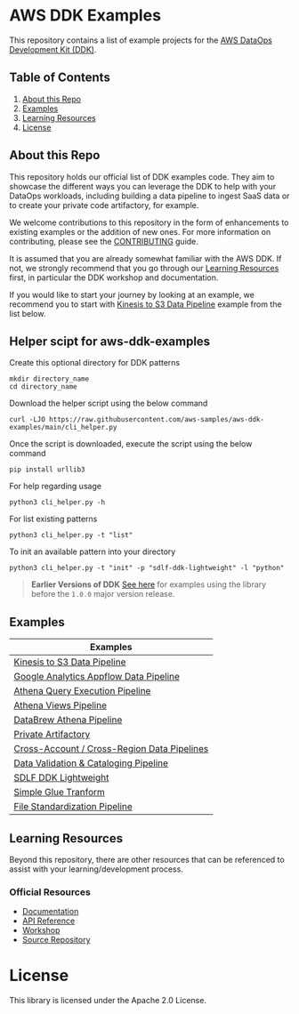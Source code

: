 # AWS DDK Examples

This repository contains a list of example projects for the [AWS DataOps Development Kit (DDK)](https://awslabs.github.io/aws-ddk/).

## Table of Contents
1. [About this Repo](#About)
2. [Examples](#Examples)
3. [Learning Resources](#Learning)
4. [License](#License)

## About this Repo <a name="About"></a>
This repository holds our official list of DDK examples code. They aim to showcase the different ways you can leverage the DDK to help with your DataOps workloads, including building a data pipeline to ingest SaaS data or to create your private code artifactory, for example.

We welcome contributions to this repository in the form of enhancements to existing examples or the addition of new ones. For more information on contributing, please see the [CONTRIBUTING](https://github.com/aws-samples/aws-ddk-examples/blob/main/CONTRIBUTING.md) guide.

It is assumed that you are already somewhat familiar with the AWS DDK. If not, we strongly recommend that you go through our [Learning Resources](#Learning) first, in particular the DDK workshop and documentation.

If you would like to start your journey by looking at an example, we recommend you to start with [Kinesis to S3 Data Pipeline](https://github.com/aws-samples/aws-ddk-examples/tree/main/basic-data-pipeline) example from the list below.

## Helper scipt for aws-ddk-examples
Create this optional directory for DDK patterns

```shell
mkdir directory_name
cd directory_name
```
Download the helper script using the below command

```shell
curl -LJO https://raw.githubusercontent.com/aws-samples/aws-ddk-examples/main/cli_helper.py
```

Once the script is downloaded, execute the script using the below command

```shell
pip install urllib3
```

For help regarding usage

```shell
python3 cli_helper.py -h
```

For list existing patterns

```shell
python3 cli_helper.py -t "list"
```

To init an available pattern into your directory

```shell
python3 cli_helper.py -t "init" -p "sdlf-ddk-lightweight" -l "python"
```

> **Earlier Versions of DDK**
> [See here](https://github.com/aws-samples/aws-ddk-examples/tree/0.x.x#readme) for examples using the library before the `1.0.0` major version release.


## Examples <a name="Examples"></a>
| Examples                                                                                                                                    |
|---------------------------------------------------------------------------------------------------------------------------------------------|
| [Kinesis to S3 Data Pipeline](https://github.com/aws-samples/aws-ddk-examples/tree/main/basic-data-pipeline)                                |
| [Google Analytics Appflow Data Pipeline](https://github.com/aws-samples/aws-ddk-examples/tree/main/google-analytics-data-using-appflow)     |
| [Athena Query Execution Pipeline](https://github.com/aws-samples/aws-ddk-examples/tree/main/athena-query-execution-pipeline)                |
| [Athena Views Pipeline](https://github.com/aws-samples/aws-ddk-examples/tree/main/athena-views-pipeline)                                    |
| [DataBrew Athena Pipeline](https://github.com/aws-samples/aws-ddk-examples/tree/main/databrew-athena)                                       |
| [Private Artifactory](https://github.com/aws-samples/aws-ddk-examples/tree/main/private-artifactory)                                        |
| [Cross-Account / Cross-Region Data Pipelines](https://github.com/aws-samples/aws-ddk-examples/tree/main/cross-account-region-data-pipeline) |
| [Data Validation & Cataloging Pipeline](https://github.com/aws-samples/aws-ddk-examples/tree/main/data-validation-cataloging-pipeline)      |
| [SDLF DDK Lightweight](https://github.com/aws-samples/aws-ddk-examples/tree/main/sdlf-ddk-lightweight)                                      |
| [Simple Glue Tranform](https://github.com/aws-samples/aws-ddk-examples/tree/main/simple-glue-transform)                                     |
| [File Standardization Pipeline](https://github.com/aws-samples/aws-ddk-examples/tree/main/file-standardization-pipeline)                    |

## Learning Resources <a name="Learning"></a>
Beyond this repository, there are other resources that can be referenced to assist with your learning/development process.

### Official Resources
- [Documentation](https://awslabs.github.io/aws-ddk/)
- [API Reference](https://awslabs.github.io/aws-ddk/release/stable/api/index)
- [Workshop](https://catalog.us-east-1.prod.workshops.aws/workshops/3644b48b-1d7c-43ef-a353-6edcd96385af/en-US)
- [Source Repository](https://github.com/awslabs/aws-ddk)

# License <a name="License"></a>

This library is licensed under the Apache 2.0 License.
